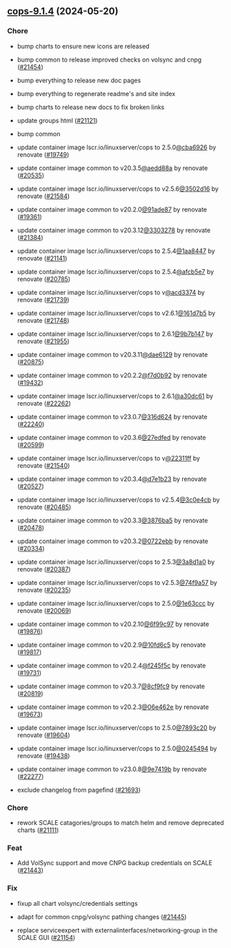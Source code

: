 

## [cops-9.1.4](https://github.com/truecharts/charts/compare/cops-8.8.0...cops-9.1.4) (2024-05-20)

### Chore



- bump charts to ensure new icons are released

- bump common to release improved checks on volsync and cnpg ([#21454](https://github.com/truecharts/charts/issues/21454))

- bump everything to release new doc pages

- bump everything to regenerate readme's and site index

- bump charts to release new docs to fix broken links

- update groups html ([#21121](https://github.com/truecharts/charts/issues/21121))

- bump common

- update container image lscr.io/linuxserver/cops to 2.5.0[@cba6926](https://github.com/cba6926) by renovate ([#19749](https://github.com/truecharts/charts/issues/19749))

- update container image common to v20.3.5[@aedd88a](https://github.com/aedd88a) by renovate ([#20535](https://github.com/truecharts/charts/issues/20535))

- update container image lscr.io/linuxserver/cops to v2.5.6[@3502d16](https://github.com/3502d16) by renovate ([#21584](https://github.com/truecharts/charts/issues/21584))

- update container image common to v20.2.0[@91ade87](https://github.com/91ade87) by renovate ([#19361](https://github.com/truecharts/charts/issues/19361))

- update container image common to v20.3.12[@3303278](https://github.com/3303278) by renovate ([#21384](https://github.com/truecharts/charts/issues/21384))

- update container image lscr.io/linuxserver/cops to 2.5.4[@1aa8447](https://github.com/1aa8447) by renovate ([#21141](https://github.com/truecharts/charts/issues/21141))

- update container image lscr.io/linuxserver/cops to 2.5.4[@afcb5e7](https://github.com/afcb5e7) by renovate ([#20785](https://github.com/truecharts/charts/issues/20785))

- update container image lscr.io/linuxserver/cops to v[@acd3374](https://github.com/acd3374) by renovate ([#21739](https://github.com/truecharts/charts/issues/21739))

- update container image lscr.io/linuxserver/cops to v2.6.1[@161d7b5](https://github.com/161d7b5) by renovate ([#21748](https://github.com/truecharts/charts/issues/21748))

- update container image lscr.io/linuxserver/cops to 2.6.1[@9b7b147](https://github.com/9b7b147) by renovate ([#21955](https://github.com/truecharts/charts/issues/21955))

- update container image common to v20.3.11[@dae6129](https://github.com/dae6129) by renovate ([#20875](https://github.com/truecharts/charts/issues/20875))

- update container image common to v20.2.2[@f7d0b92](https://github.com/f7d0b92) by renovate ([#19432](https://github.com/truecharts/charts/issues/19432))

- update container image lscr.io/linuxserver/cops to 2.6.1[@a30dc61](https://github.com/a30dc61) by renovate ([#22262](https://github.com/truecharts/charts/issues/22262))

- update container image common to v23.0.7[@316d624](https://github.com/316d624) by renovate ([#22240](https://github.com/truecharts/charts/issues/22240))

- update container image common to v20.3.6[@27edfed](https://github.com/27edfed) by renovate ([#20599](https://github.com/truecharts/charts/issues/20599))

- update container image lscr.io/linuxserver/cops to v[@22311ff](https://github.com/22311ff) by renovate ([#21540](https://github.com/truecharts/charts/issues/21540))

- update container image common to v20.3.4[@d7e1b23](https://github.com/d7e1b23) by renovate ([#20527](https://github.com/truecharts/charts/issues/20527))

- update container image lscr.io/linuxserver/cops to v2.5.4[@3c0e4cb](https://github.com/3c0e4cb) by renovate ([#20485](https://github.com/truecharts/charts/issues/20485))

- update container image common to v20.3.3[@3876ba5](https://github.com/3876ba5) by renovate ([#20478](https://github.com/truecharts/charts/issues/20478))

- update container image common to v20.3.2[@0722ebb](https://github.com/0722ebb) by renovate ([#20334](https://github.com/truecharts/charts/issues/20334))

- update container image lscr.io/linuxserver/cops to 2.5.3[@3a8d1a0](https://github.com/3a8d1a0) by renovate ([#20387](https://github.com/truecharts/charts/issues/20387))

- update container image lscr.io/linuxserver/cops to v2.5.3[@74f9a57](https://github.com/74f9a57) by renovate ([#20235](https://github.com/truecharts/charts/issues/20235))

- update container image lscr.io/linuxserver/cops to 2.5.0[@1e63ccc](https://github.com/1e63ccc) by renovate ([#20069](https://github.com/truecharts/charts/issues/20069))

- update container image common to v20.2.10[@6f99c97](https://github.com/6f99c97) by renovate ([#19876](https://github.com/truecharts/charts/issues/19876))

- update container image common to v20.2.9[@10fd6c5](https://github.com/10fd6c5) by renovate ([#19817](https://github.com/truecharts/charts/issues/19817))

- update container image common to v20.2.4[@f245f5c](https://github.com/f245f5c) by renovate ([#19731](https://github.com/truecharts/charts/issues/19731))

- update container image common to v20.3.7[@8cf9fc9](https://github.com/8cf9fc9) by renovate ([#20819](https://github.com/truecharts/charts/issues/20819))

- update container image common to v20.2.3[@06e462e](https://github.com/06e462e) by renovate ([#19673](https://github.com/truecharts/charts/issues/19673))

- update container image lscr.io/linuxserver/cops to 2.5.0[@7893c20](https://github.com/7893c20) by renovate ([#19604](https://github.com/truecharts/charts/issues/19604))

- update container image lscr.io/linuxserver/cops to 2.5.0[@0245494](https://github.com/0245494) by renovate ([#19438](https://github.com/truecharts/charts/issues/19438))

- update container image common to v23.0.8[@9e7419b](https://github.com/9e7419b) by renovate ([#22277](https://github.com/truecharts/charts/issues/22277))

- exclude changelog from pagefind ([#21693](https://github.com/truecharts/charts/issues/21693))

### Chore



- rework SCALE catagories/groups to match helm and remove deprecated charts ([#21111](https://github.com/truecharts/charts/issues/21111))

### Feat



- Add VolSync support and move CNPG backup credentials on SCALE ([#21443](https://github.com/truecharts/charts/issues/21443))

### Fix



- fixup all chart volsync/credentials settings

- adapt for common cnpg/volsync pathing changes ([#21445](https://github.com/truecharts/charts/issues/21445))

- replace serviceexpert with externalinterfaces/networking-group in the SCALE GUI ([#21154](https://github.com/truecharts/charts/issues/21154))